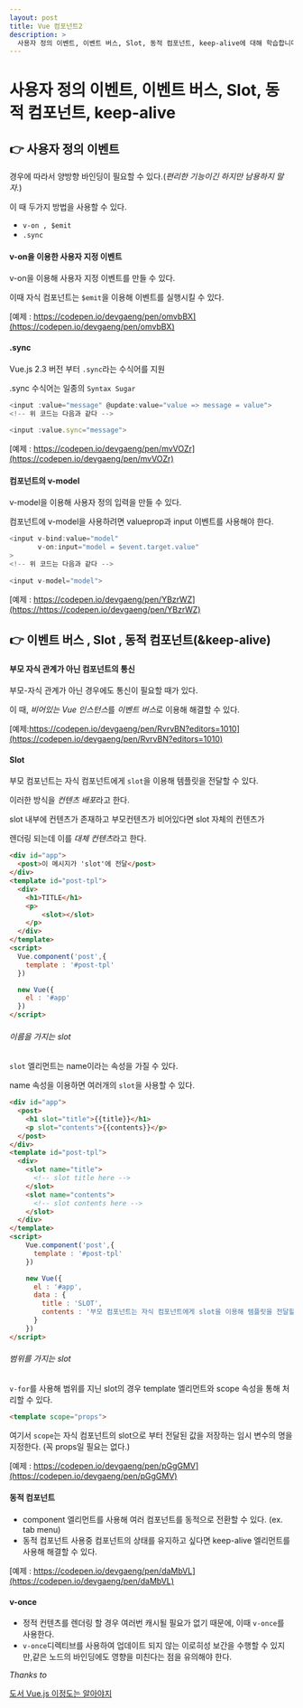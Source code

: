 ```yaml
---
layout: post
title: Vue 컴포넌트2
description: >
  사용자 정의 이벤트, 이벤트 버스, Slot, 동적 컴포넌트, keep-alive에 대해 학습합니다.
---
```


# 사용자 정의 이벤트, 이벤트 버스, Slot, 동적 컴포넌트, keep-alive

## 👉 사용자 정의 이벤트

경우에 따라서 양방향 바인딩이 필요할 수 있다.(*편리한  기능이긴 하지만 남용하지 말자.*)

이 때 두가지 방법을 사용할 수 있다.

- `v-on , $emit`
- `.sync`




#### v-on을 이용한 사용자 지정 이벤트

v-on을 이용해 사용자 지정 이벤트를 만들 수 있다.

이때 자식 컴포넌트는 `$emit`을 이용해 이벤트를 실행시킬 수 있다.

[예제 : https://codepen.io/devgaeng/pen/omvbBX](https://codepen.io/devgaeng/pen/omvbBX)



#### .sync

Vue.js 2.3 버전 부터 `.sync`라는 수식어를 지원

.sync 수식어는 일종의 `Syntax Sugar`

```js
<input :value="message" @update:value="value => message = value">
<!-- 위 코드는 다음과 같다 -->
    
<input :value.sync="message">
```

[예제 : https://codepen.io/devgaeng/pen/mvVOZr](https://codepen.io/devgaeng/pen/mvVOZr)



#### 컴포넌트의  v-model

v-model을 이용해 사용자 정의 입력을 만들 수 있다.

컴포넌트에  v-model을 사용하려면  valueprop과 input  이벤트를 사용해야 한다.

```js
<input v-bind:value="model"
	   v-on:input="model = $event.target.value"
>
<!-- 위 코드는 다음과 같다 -->
    
<input v-model="model">
```
[예제 : https://codepen.io/devgaeng/pen/YBzrWZ](https://https://codepen.io/devgaeng/pen/YBzrWZ)


## 👉 이벤트 버스 , Slot , 동적 컴포넌트(&keep-alive)

#### 부모 자식 관계가 아닌 컴포넌트의 통신

부모-자식 관계가 아닌 경우에도 통신이 필요할 때가 있다.

이 때, *비어있는  Vue 인스턴스*를 *이벤트 버스*로 이용해 해결할 수 있다.



[예제:https://codepen.io/devgaeng/pen/RvrvBN?editors=1010](https://codepen.io/devgaeng/pen/RvrvBN?editors=1010)

#### Slot

부모 컴포넌트는 자식 컴포넌트에게 `slot`을 이용해 템플릿을 전달할 수 있다.

이러한 방식을 *컨텐츠 배포*라고 한다.

slot 내부에 컨텐츠가 존재하고 부모컨텐츠가 비어있다면 slot 자체의 컨텐츠가

렌더링 되는데 이를 *대체 컨텐츠*라고 한다.

```html
<div id="app">
  <post>이 메시지가 'slot'에 전달</post>
</div>
<template id="post-tpl">
  <div>
    <h1>TITLE</h1>
    <p>
    	<slot></slot>
    </p>
  </div>
</template>
<script>
  Vue.component('post',{
    template : '#post-tpl'
  })

  new Vue({
    el : '#app'
  })
</script>
```



###### 이름을 가지는 slot

`slot` 엘리먼트는  name이라는 속성을 가질 수 있다.

name 속성을 이용하면 여러개의 `slot`을 사용할 수 있다.

```html
<div id="app">
  <post>
    <h1 slot="title">{{title}}</h1>
    <p slot="contents">{{contents}}</p>
  </post>
</div>
<template id="post-tpl">
  <div>
    <slot name="title">
      <!-- slot title here -->
    </slot>
    <slot name="contents">
      <!-- slot contents here -->
    </slot>
  </div>
</template>
<script>
    Vue.component('post',{
      template : '#post-tpl'
    })

    new Vue({
      el : '#app',
      data : {
        title : 'SLOT',
        contents : '부모 컴포넌트는 자식 컴포넌트에게 slot을 이용해 템플릿을 전달할 수 있다.'
      }
    })
</script>
```



###### 범위를 가지는 slot

`v-for`를 사용해 범위를 지닌 slot의 경우 template 엘리먼트와 scope 속성을 통해 처리할 수 있다.

```html
<template scope="props">
```

여기서  `scope`는 자식 컴포넌트의 slot으로 부터 전달된 값을 저장하는 임시 변수의 명을 지정한다.
(꼭 props일 필요는 없다.)

[예제 : https://codepen.io/devgaeng/pen/pGgGMV](https://codepen.io/devgaeng/pen/pGgGMV)





#### 동적 컴포넌트

- component 엘리먼트를 사용해 여러 컴포넌트를 동적으로 전환할 수 있다. (ex. tab menu)
- 동적 컴포넌트 사용중 컴포넌트의 상태를 유지하고 싶다면 keep-alive 엘리먼트를 사용해 해결할 수 있다.

[예제 : https://codepen.io/devgaeng/pen/daMbVL](https://codepen.io/devgaeng/pen/daMbVL)



#### v-once

- 정적 컨텐츠를 렌더링 할 경우 여러번 캐시될 필요가 없기 때문에, 이때 `v-once`를 사용한다.
- `v-once`디렉티브를 사용하여 업데이트 되지 않는 이로히성 보간을 수행할 수 있지만,같은 노드의 바인딩에도 영향을 미친다는 점을 유의해야 한다.


 *Thanks to*

[도서 Vue.js 이정도는 알아야지](http://www.yes24.com/Product/Goods/56894866)  